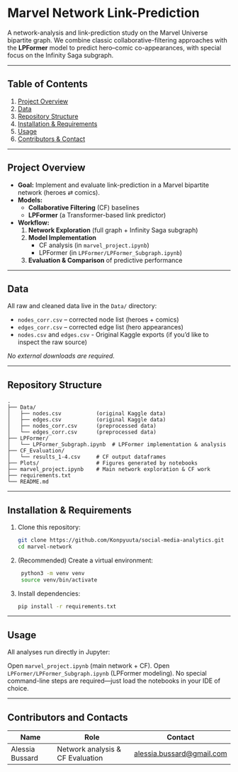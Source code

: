 # Marvel Network Link-Prediction

A network-analysis and link-prediction study on the Marvel Universe bipartite graph. We combine classic collaborative-filtering approaches with the **LPFormer** model to predict hero–comic co-appearances, with special focus on the Infinity Saga subgraph.

---

## Table of Contents

1. [Project Overview](#project-overview)  
2. [Data](#data)  
3. [Repository Structure](#repository-structure)  
4. [Installation & Requirements](#installation--requirements)  
5. [Usage](#usage)  
6. [Contributors & Contact](#contributors--contact)  

---

## Project Overview

- **Goal:** Implement and evaluate link-prediction in a Marvel bipartite network (heroes ⇄ comics).  
- **Models:**  
  - **Collaborative Filtering** (CF) baselines  
  - **LPFormer** (a Transformer-based link predictor)  
- **Workflow:**  
  1. **Network Exploration** (full graph + Infinity Saga subgraph)  
  2. **Model Implementation**  
     - CF analysis (in `marvel_project.ipynb`)  
     - LPFormer (in `LPFormer/LPFormer_Subgraph.ipynb`)  
  3. **Evaluation & Comparison** of predictive performance  

---

## Data

All raw and cleaned data live in the `Data/` directory:

- `nodes_corr.csv` – corrected node list (heroes + comics)  
- `edges_corr.csv` – corrected edge list (hero appearances)  
- `nodes.csv` and `edges.csv` - Original Kaggle exports (if you’d like to inspect the raw source)

_No external downloads are required._

---

## Repository Structure

    .
    ├── Data/
    │   ├── nodes.csv           (original Kaggle data)
    │   ├── edges.csv           (original Kaggle data)
    │   ├── nodes_corr.csv      (preprocessed data)
    │   └── edges_corr.csv      (preprocessed data)
    ├── LPFormer/
    │   └── LPFormer_Subgraph.ipynb  # LPFormer implementation & analysis
    ├── CF_Evaluation/
    │   └── results_1-4.csv     # CF output dataframes
    ├── Plots/                  # Figures generated by notebooks
    ├── marvel_project.ipynb    # Main network exploration & CF work
    ├── requirements.txt
    └── README.md


---

## Installation & Requirements

1. Clone this repository:  
   ```bash
   git clone https://github.com/Konpyuuta/social-media-analytics.git
   cd marvel-network
   
2. (Recommended) Create a virtual environment:
   ```bash
    python3 -m venv venv
    source venv/bin/activate

4. Install dependencies:
   ```bash
   pip install -r requirements.txt

---

## Usage

All analyses run directly in Jupyter:

Open `marvel_project.ipynb` (main network + CF).
Open `LPFormer/LPFormer_Subgraph.ipynb` (LPFormer modeling).
No special command-line steps are required—just load the notebooks in your IDE of choice.

---

## Contributors and Contacts

| Name            | Role                             | Contact              |
|-----------------|----------------------------------|----------------------|
| Alessia Bussard | Network analysis & CF Evaluation | alessia.bussard@gmail.com    |



